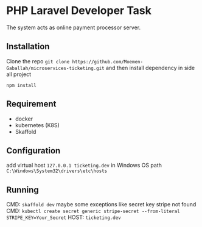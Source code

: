 # PHP Laravel Developer Task
The system acts as online payment processor server.


## Installation

Clone the repo `git clone https://github.com/Moemen-Gaballah/microservices-ticketing.git` and then install dependency in side all project

`npm install`

## Requirement
* docker
* kubernetes (K8S)
* Skaffold

## Configuration
add virtual host `127.0.0.1 ticketing.dev` 
in Windows OS path ` C:\Windows\System32\drivers\etc\hosts`

## Running
CMD: `skaffold dev`
maybe some exceptions like secret key stripe not found  
CMD: `kubectl create secret generic stripe-secret --from-literal STRIPE_KEY=Your_Secret`
HOST: `ticketing.dev`



